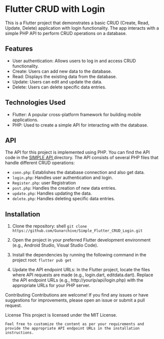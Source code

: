 # Flutter CRUD with Login

This is a Flutter project that demonstrates a basic CRUD (Create, Read, Update, Delete) application with login functionality. The app interacts with a simple PHP API to perform CRUD operations on a database.

## Features

- User authentication: Allows users to log in and access CRUD functionality.
- Create: Users can add new data to the database.
- Read: Displays the existing data from the database.
- Update: Users can edit and update the data.
- Delete: Users can delete specific data entries.

## Technologies Used

- Flutter: A popular cross-platform framework for building mobile applications.
- PHP: Used to create a simple API for interacting with the database.

## API

The API for this project is implemented using PHP. You can find the API code in the [SIMPLE API ](https://github.com/Gunarchive/simple_api) directory. The API consists of several PHP files that handle different CRUD operations:

- `conn.php`: Establishes the database connection and also get data.
- `login.php`: Handles user authentication and login.
- `Register.php`:  user Registration
- `post.php`: Handles the creation of new data entries.
- `update.php`: Handles updating the data.
- `delete.php`: Handles deleting specific data entries.

## Installation

1. Clone the repository:
   shell
   ```git clone https://github.com/Gunarchive/Simple_Flutter_CRUD_Login.git```
2. Open the project in your preferred Flutter development environment (e.g., Android Studio, Visual Studio Code).

3. Install the dependencies by running the following command in the project root:
```flutter pub get```
4. Update the API endpoint URLs:
    In the Flutter project, locate the files where API requests are made (e.g., login.dart, editdata.dart). Replace the API endpoint URLs (e.g., http://yourip/api/login.php) with the appropriate URLs for your PHP server.


Contributing
Contributions are welcome! If you find any issues or have suggestions for improvements, please open an issue or submit a pull request.

License
This project is licensed under the MIT License.

```
Feel free to customize the content as per your requirements and provide the appropriate API endpoint URLs in the installation instructions.
```
